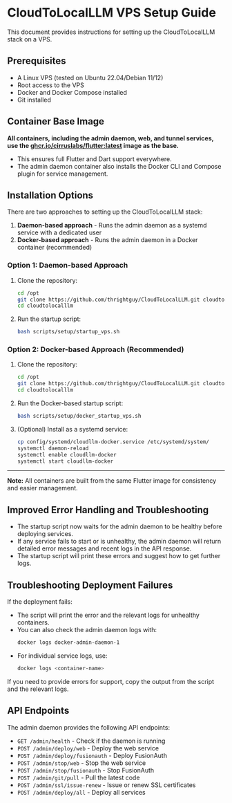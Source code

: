 # CloudToLocalLLM VPS Setup Guide

This document provides instructions for setting up the CloudToLocalLLM stack on a VPS.

## Prerequisites

- A Linux VPS (tested on Ubuntu 22.04/Debian 11/12)
- Root access to the VPS
- Docker and Docker Compose installed
- Git installed

## Container Base Image

**All containers, including the admin daemon, web, and tunnel services, use the [ghcr.io/cirruslabs/flutter:latest](https://github.com/cirruslabs/docker-images-flutter) image as the base.**

- This ensures full Flutter and Dart support everywhere.
- The admin daemon container also installs the Docker CLI and Compose plugin for service management.

## Installation Options

There are two approaches to setting up the CloudToLocalLLM stack:

1. **Daemon-based approach** - Runs the admin daemon as a systemd service with a dedicated user
2. **Docker-based approach** - Runs the admin daemon in a Docker container (recommended)

### Option 1: Daemon-based Approach

1. Clone the repository:
   ```bash
   cd /opt
   git clone https://github.com/thrightguy/CloudToLocalLLM.git cloudtolocalllm
   cd cloudtolocalllm
   ```

2. Run the startup script:
   ```bash
   bash scripts/setup/startup_vps.sh
   ```

### Option 2: Docker-based Approach (Recommended)

1. Clone the repository:
   ```bash
   cd /opt
   git clone https://github.com/thrightguy/CloudToLocalLLM.git cloudtolocalllm
   cd cloudtolocalllm
   ```

2. Run the Docker-based startup script:
   ```bash
   bash scripts/setup/docker_startup_vps.sh
   ```

3. (Optional) Install as a systemd service:
   ```bash
   cp config/systemd/cloudllm-docker.service /etc/systemd/system/
   systemctl daemon-reload
   systemctl enable cloudllm-docker
   systemctl start cloudllm-docker
   ```

---

**Note:** All containers are built from the same Flutter image for consistency and easier management.

## Improved Error Handling and Troubleshooting

- The startup script now waits for the admin daemon to be healthy before deploying services.
- If any service fails to start or is unhealthy, the admin daemon will return detailed error messages and recent logs in the API response.
- The startup script will print these errors and suggest how to get further logs.

## Troubleshooting Deployment Failures

If the deployment fails:
- The script will print the error and the relevant logs for unhealthy containers.
- You can also check the admin daemon logs with:
  ```bash
  docker logs docker-admin-daemon-1
  ```
- For individual service logs, use:
  ```bash
  docker logs <container-name>
  ```

If you need to provide errors for support, copy the output from the script and the relevant logs.

## API Endpoints

The admin daemon provides the following API endpoints:

- `GET /admin/health` - Check if the daemon is running
- `POST /admin/deploy/web` - Deploy the web service
- `POST /admin/deploy/fusionauth` - Deploy FusionAuth
- `POST /admin/stop/web` - Stop the web service
- `POST /admin/stop/fusionauth` - Stop FusionAuth
- `POST /admin/git/pull` - Pull the latest code
- `POST /admin/ssl/issue-renew` - Issue or renew SSL certificates
- `POST /admin/deploy/all` - Deploy all services 